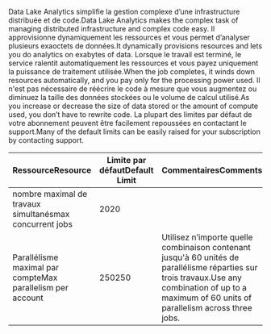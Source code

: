 <span data-ttu-id="846d0-101">Data Lake Analytics simplifie la gestion complexe d’une infrastructure distribuée et de code.</span><span class="sxs-lookup"><span data-stu-id="846d0-101">Data Lake Analytics makes the complex task of managing distributed infrastructure and complex code easy.</span></span> <span data-ttu-id="846d0-102">Il approvisionne dynamiquement les ressources et vous permet d’analyser plusieurs exaoctets de données.</span><span class="sxs-lookup"><span data-stu-id="846d0-102">It dynamically provisions resources and lets you do analytics on exabytes of data.</span></span> <span data-ttu-id="846d0-103">Lorsque le travail est terminé, le service ralentit automatiquement les ressources et vous payez uniquement la puissance de traitement utilisée.</span><span class="sxs-lookup"><span data-stu-id="846d0-103">When the job completes, it winds down resources automatically, and you pay only for the processing power used.</span></span> <span data-ttu-id="846d0-104">Il n'est pas nécessaire de réécrire le code à mesure que vous augmentez ou diminuez la taille des données stockées ou le volume de calcul utilisé.</span><span class="sxs-lookup"><span data-stu-id="846d0-104">As you increase or decrease the size of data stored or the amount of compute used, you don’t have to rewrite code.</span></span> <span data-ttu-id="846d0-105">La plupart des limites par défaut de votre abonnement peuvent être facilement repoussées en contactant le support.</span><span class="sxs-lookup"><span data-stu-id="846d0-105">Many of the default limits can be easily raised for your subscription by contacting support.</span></span> 

| <span data-ttu-id="846d0-106">**Ressource**</span><span class="sxs-lookup"><span data-stu-id="846d0-106">**Resource**</span></span> | <span data-ttu-id="846d0-107">**Limite par défaut**</span><span class="sxs-lookup"><span data-stu-id="846d0-107">**Default Limit**</span></span> | <span data-ttu-id="846d0-108">**Commentaires**</span><span class="sxs-lookup"><span data-stu-id="846d0-108">**Comments**</span></span> |
| --- | --- | --- |
| <span data-ttu-id="846d0-109">nombre maximal de travaux simultanés</span><span class="sxs-lookup"><span data-stu-id="846d0-109">max concurrent jobs</span></span> |<span data-ttu-id="846d0-110">20</span><span class="sxs-lookup"><span data-stu-id="846d0-110">20</span></span> | |
| <span data-ttu-id="846d0-111">Parallélisme maximal par compte</span><span class="sxs-lookup"><span data-stu-id="846d0-111">Max parallelism per account</span></span> |<span data-ttu-id="846d0-112">250</span><span class="sxs-lookup"><span data-stu-id="846d0-112">250</span></span> |<span data-ttu-id="846d0-113">Utilisez n’importe quelle combinaison contenant jusqu'à 60 unités de parallélisme réparties sur trois travaux.</span><span class="sxs-lookup"><span data-stu-id="846d0-113">Use any combination of up to a maximum of 60 units of parallelism across three jobs.</span></span> |


